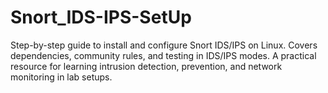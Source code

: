 # Snort_IDS-IPS-SetUp
Step-by-step guide to install and configure Snort IDS/IPS on Linux. Covers dependencies, community rules, and testing in IDS/IPS modes. A practical resource for learning intrusion detection, prevention, and network monitoring in lab setups.

